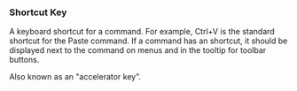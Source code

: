 ### Shortcut Key

A keyboard shortcut for a command. For example, Ctrl+V is the standard shortcut for the Paste command. If a command has an shortcut, it should be displayed next to the command on menus and in the tooltip for toolbar buttons.

Also known as an "accelerator key".